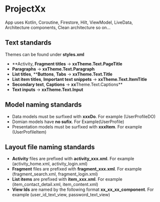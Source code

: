 # ProjectXx
App uses Kotlin, Coroutine, Firestore, Hilt, ViewModel, LiveData, Architecture components, Clean architecture so on...

 Text standards
 --------------
 Themes can be found under **styles.xml**
- **Activity, **Fragment titles** -> **xxTheme.Text.PageTitle**
- **Paragraphs** -> **xxTheme.Text.Paragraph**
- **List titles**, ****Buttons**, **Tabs**  -> **xxTheme.Text.Title**
- **List item titles**, **Important text snippets** -> **xxTheme.Text.ItemTitle**
- **Secondary text**, **Captions** -> **xx**Theme.Text.Captions**
- **Text inputs** -> **xxTheme.Text.Input**

Model naming standards
----------------------
- Data models must be surfixed with **xxxDo**. For example (UserProfileDO)
- Domian models have **no sufix**. For Example(UserProfile)
- Presentation models must be surfixed with **xxxItem**. For example (UserProfileItem)

Layout file naming standards
----------------------------
- **Activity** files are prefixed with **activity_xxx.xml**. For example (activity_home.xml, activity_login.xml)
- **Fragment** files are prefixed with **fragment_xxx.xml**. For example (fragment_search.xml, fragment_login.xml)
- **List items** are prefixed with **item_xxx.xml**. For example (item_contact_detail.xml, item_content.xml)
- **View Ids** are named by the following format **xx_xx_xx_component**. For example (user_id_text_view, password_text_view)


